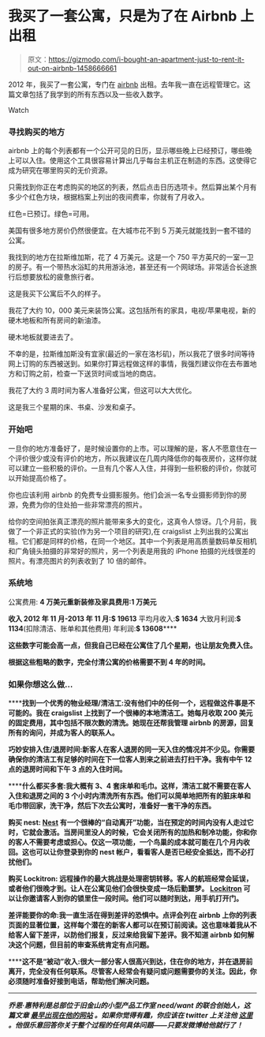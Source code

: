 # 我买了一套公寓，只是为了在 Airbnb 上出租

> 原文：<https://gizmodo.com/i-bought-an-apartment-just-to-rent-it-out-on-airbnb-1458666661>

2012 年，我买了一套公寓，专门在 [airbnb](http://airbnb.com/) 出租。去年我一直在远程管理它。这篇文章包括了我学到的所有东西以及一些收入数字。

Watch

### 寻找购买的地方

airbnb 上的每个列表都有一个公开可见的日历，显示哪些晚上已经预订，哪些晚上可以入住。使用这个工具很容易计算出几乎每台主机正在制造的东西。这使得它成为研究在哪里购买的无价资源。

只需找到你正在考虑购买的地区的列表，然后点击日历选项卡。然后算出某个月有多少个红色方块，根据档案上列出的夜间费率，你就有了月收入。

红色=已预订。绿色=可用。

美国有很多地方房价仍然很便宜。在大城市花不到 5 万美元就能找到一套不错的公寓。

我找到的地方在拉斯维加斯，花了 4 万美元。这是一个 750 平方英尺的一室一卫的房子。有一个带热水浴缸的共用游泳池，甚至还有一个网球场。非常适合长途旅行后想要放松的疲惫旅行者。

这是我买下公寓后不久的样子。

我花了大约 10，000 美元来装饰公寓。这包括所有的家具，电视/苹果电视，新的硬木地板和所有房间的新油漆。

硬木地板就要进去了。

不幸的是，拉斯维加斯没有宜家(最近的一家在洛杉矶)，所以我花了很多时间等待网上订购的东西被送到。如果你打算远程做这样的事情，我强烈建议你在去布置地方和订购之前，检查一下送货时间或当地的商店。

我花了大约 3 周时间为客人准备好公寓，但这可以大大优化。

这是我三个星期的床、书桌、沙发和桌子。

### 开始吧

一旦你的地方准备好了，是时候设置你的上市。可以理解的是，客人不愿意住在一个评价很少或没有评价的地方，所以我建议在几周内降低你的每夜房价，这样你就可以建立一些积极的评价。一旦有几个客人入住，并得到一些积极的评价，你就可以开始提高价格了。

你也应该利用 airbnb 的免费专业摄影服务。他们会派一名专业摄影师到你的房源，免费为你的住处拍一些非常漂亮的照片。

给你的空间拍张真正漂亮的照片能带来多大的变化，这真令人惊讶。几个月前，我做了一个非正式的实验(作为另一个项目的研究),在 craigslist 上列出我的公寓出租。它们都是同样的价格，在同一个地区。其中一个列表是用高质量数码单反相机和广角镜头拍摄的非常好的照片，另一个列表是用我的 iPhone 拍摄的光线很差的照片。有漂亮图片的列表收到了 10 倍的邮件。

### 系统地

公寓费用: **4 万美元重新装修及家具费用:**1 万美元****

******收入**
2012 年 11 月-2013 年 11 月:**$ 19613**
平均月收入:**$ 1634**
大致月利润:**$ 1134**(扣除清洁、账单和其他费用)
年利润:**$ 13608******

****这些数字可能会高一点，但我自己已经在公寓住了几个星期，也让朋友免费入住。****

****根据这些粗略的数字，完全付清公寓的价格需要不到 4 年的时间。****

### ****如果你想这么做…****

******找到一个优秀的物业经理/清洁工:**没有他们中的任何一个，远程做这件事是不可能的。我在 craigslist 上找到了一个很棒的本地清洁工。她每月收取 200 美元的固定费用，其中包括不限次数的清洗。她现在还帮我管理 airbnb 的房源，回复所有的询问，并成为客人的联系人。****

****巧妙安排入住/退房时间:新客人在客人退房的同一天入住的情况并不少见。你需要确保你的清洁工有足够的时间在下一位客人到来之前进去打扫干净。我有中午 12 点的退房时间和下午 3 点的入住时间。****

******什么都买多套:**我大概有 3、4 套床单和毛巾。这样，清洁工就不需要在客人入住和退房之间的 3 个小时内清洗所有东西。他们可以简单地把所有的脏床单和毛巾带回家，洗干净，然后下次去公寓时，准备好一套干净的东西。****

******购买 nest:** [Nest](http://nest.com/) 有一个很棒的“自动离开”功能，当在预定的时间内没有人走过它时，它就会激活。当房间里没人的时候，它会关闭所有的加热和制冷功能，你和你的客人不需要考虑或担心。仅这一项功能，一个鸟巢的成本就可能在几个月内收回。这也可以让你登录到你的 nest 帐户，看看客人是否已经安全抵达，而不必打扰他们。****

******购买 Lockitron:** 远程操作的最大挑战是处理密钥转移。客人的航班经常会延误，或者他们很晚才到。让人在公寓见他们会很快变成一场后勤噩梦。 [Lockitron](http://lockitron.com/) 可以让你邀请客人到你的锁里住一段时间。他们可以随时到达，用手机打开门。****

****差评能要你的命:我一直生活在得到差评的恐惧中。点评会列在 airbnb 上你的列表页面的显著位置，这样每个潜在的新客人都可以在预订前阅读。这也意味着我从不给客人留下差评，以防他们报复，反过来给我留下差评。我不知道 airbnb 如何解决这个问题，但目前的审查系统肯定有点问题。****

******这不是“被动”收入:**很大一部分客人很高兴到达，住在你的地方，并在退房前离开，完全没有任何联系。尽管客人经常会有疑问或问题需要你的关注。因此，你必须随时准备好接到电话，帮助他们解决问题。****

* * *

*****乔恩·惠特利是总部位于旧金山的小型产品工作室 need/want 的联合创始人，这篇文章* [*最早出现在他的网站*](http://needwant.com/p/buying-apartment-airbnb/) *。如果你觉得有趣，你应该在 twitter 上关注他* [*这里*](http://twitter.com/jon) *。他很乐意回答你关于整个过程的任何具体问题——只要发微博给他就行了！*****